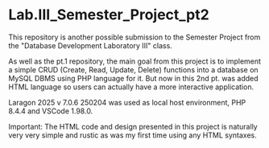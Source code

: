 # Lab.III_Semester_Project_pt2

This repository is another possible submission to the Semester Project from the "Database Development Laboratory III" class.

As well as the pt.1 repository, the main goal from this project is to implement a simple CRUD (Create, Read, Update, Delete) functions into
a database on MySQL DBMS using PHP language for it. But now in this 2nd pt. was added HTML language so users can actually have a more interactive application. 

Laragon 2025 v 7.0.6 250204 was used as local host environment, PHP 8.4.4 and VSCode 1.98.0.

Important: The HTML code and design presented in this project is naturally very very simple and rustic as was my first time using any HTML syntaxes.


